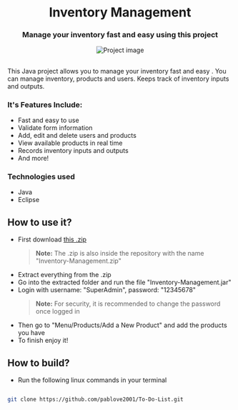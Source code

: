 <div>
<h1  align="center">Inventory Management</h1>

<h3  align="center">Manage your inventory fast and easy using this project</h3>
</div>

<p  align="center">
<img  src="https://user-images.githubusercontent.com/52970365/184264646-e611aba1-e20b-44ba-9847-2a2e702d699d.png"  alt="Project image">
</p>

<h2>  </h2>

This Java project allows you to manage your inventory fast and easy . You can manage inventory, products and users. Keeps track of inventory inputs and outputs.

### It's Features Include:

- Fast and easy to use
- Validate form information
- Add, edit and delete users and products
- View available products in real time
- Records inventory inputs and outputs
- And more!

### Technologies used

- Java
- Eclipse

## How to use it?

- First download <a href="https://drive.google.com/u/0/uc?id=19JQ9QqMTTnCNz928w2FX9u6TPqF2EH0L&export=download" target="_blank">this .zip</a>
  > **Note:** The .zip is also inside the repository with the name "Inventory-Management.zip"
- Extract everything from the .zip
- Go into the extracted folder and run the file "Inventory-Management.jar"
- Login with username: "SuperAdmin", password: "12345678"
  > **Note:** For security, it is recommended to change the password once logged in
- Then go to "Menu/Products/Add a New Product" and add the products you have
- To finish enjoy it!

## How to build?

- Run the following linux commands in your terminal

```bash

git clone https://github.com/pablove2001/To-Do-List.git

```
